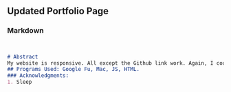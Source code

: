 ## Updated Portfolio Page


### Markdown


```markdown


# Abstract
My website is responsive. All except the Github link work. Again, I couldn't get the image to work. However, there's a quote slide show, and this site is decidedly funky-fresh. 
## Programs Used: Google Fu, Mac, JS, HTML. 
### Acknowledgments:
1. Sleep

